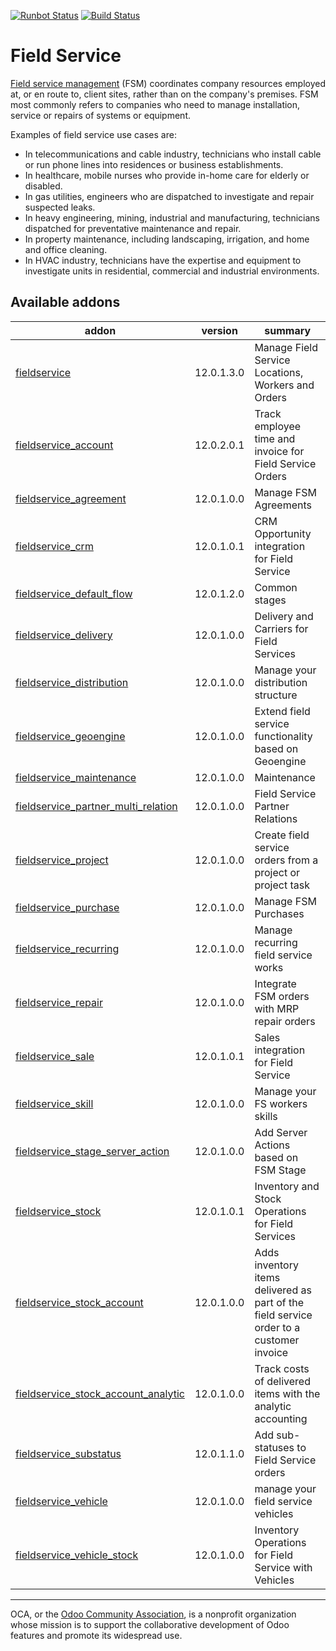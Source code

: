 [![Runbot Status](https://runbot.odoo-community.org/runbot/badge/flat/264/12.0.svg)](https://runbot.odoo-community.org/runbot/repo/github-com-oca-field-service-264)
[![Build Status](https://travis-ci.org/OCA/field-service.svg?branch=12.0)](https://travis-ci.org/OCA/field-service)

# Field Service

[Field service management](https://en.wikipedia.org/wiki/Field_service_management) (FSM) coordinates company resources employed at, or en route to, client sites, rather than on the company's premises. FSM most commonly refers to companies who need to manage installation, service or repairs of systems or equipment.

Examples of field service use cases are:

- In telecommunications and cable industry, technicians who install cable or run phone lines into residences or business establishments.
- In healthcare, mobile nurses who provide in-home care for elderly or disabled.
- In gas utilities, engineers who are dispatched to investigate and repair suspected leaks.
- In heavy engineering, mining, industrial and manufacturing, technicians dispatched for preventative maintenance and repair.
- In property maintenance, including landscaping, irrigation, and home and office cleaning.
- In HVAC industry, technicians have the expertise and equipment to investigate units in residential, commercial and industrial environments.

[//]: # (addons)

Available addons
----------------
addon | version | summary
--- | --- | ---
[fieldservice](fieldservice/) | 12.0.1.3.0 | Manage Field Service Locations, Workers and Orders
[fieldservice_account](fieldservice_account/) | 12.0.2.0.1 | Track employee time and invoice for Field Service Orders
[fieldservice_agreement](fieldservice_agreement/) | 12.0.1.0.0 | Manage FSM Agreements
[fieldservice_crm](fieldservice_crm/) | 12.0.1.0.1 | CRM Opportunity integration for Field Service
[fieldservice_default_flow](fieldservice_default_flow/) | 12.0.1.2.0 | Common stages
[fieldservice_delivery](fieldservice_delivery/) | 12.0.1.0.0 | Delivery and Carriers for Field Services
[fieldservice_distribution](fieldservice_distribution/) | 12.0.1.0.0 | Manage your distribution structure
[fieldservice_geoengine](fieldservice_geoengine/) | 12.0.1.0.0 | Extend field service functionality based on Geoengine
[fieldservice_maintenance](fieldservice_maintenance/) | 12.0.1.0.0 | Maintenance
[fieldservice_partner_multi_relation](fieldservice_partner_multi_relation/) | 12.0.1.0.0 | Field Service Partner Relations
[fieldservice_project](fieldservice_project/) | 12.0.1.0.0 | Create field service orders from a project or project task
[fieldservice_purchase](fieldservice_purchase/) | 12.0.1.0.0 | Manage FSM Purchases
[fieldservice_recurring](fieldservice_recurring/) | 12.0.1.0.0 | Manage recurring field service works
[fieldservice_repair](fieldservice_repair/) | 12.0.1.0.0 | Integrate FSM orders with MRP repair orders
[fieldservice_sale](fieldservice_sale/) | 12.0.1.0.1 | Sales integration for Field Service
[fieldservice_skill](fieldservice_skill/) | 12.0.1.0.0 | Manage your FS workers skills
[fieldservice_stage_server_action](fieldservice_stage_server_action/) | 12.0.1.0.0 | Add Server Actions based on FSM Stage
[fieldservice_stock](fieldservice_stock/) | 12.0.1.0.1 | Inventory and Stock Operations for Field Services
[fieldservice_stock_account](fieldservice_stock_account/) | 12.0.1.0.0 | Adds inventory items delivered as part of the field service order to a customer invoice
[fieldservice_stock_account_analytic](fieldservice_stock_account_analytic/) | 12.0.1.0.0 | Track costs of delivered items with the analytic accounting
[fieldservice_substatus](fieldservice_substatus/) | 12.0.1.1.0 | Add sub-statuses to Field Service orders
[fieldservice_vehicle](fieldservice_vehicle/) | 12.0.1.0.0 | manage your field service vehicles
[fieldservice_vehicle_stock](fieldservice_vehicle_stock/) | 12.0.1.0.0 | Inventory Operations for Field Service with Vehicles

[//]: # (end addons)

----

OCA, or the [Odoo Community Association](http://odoo-community.org/), is a nonprofit organization whose
mission is to support the collaborative development of Odoo features and
promote its widespread use.
